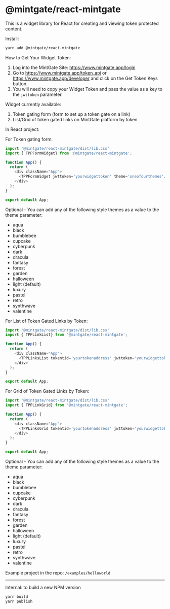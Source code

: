# @mintgate/react-mintgate

This is a widget library for React for creating and viewing token protected content.

Install:
```bash
yarn add @mintgate/react-mintgate
```
How to Get Your Widget Token:
1. Log into the MintGate Site: https://www.mintgate.app/login
2. Go to https://www.mintgate.app/token_api or https://www.mintgate.app/developer and click on the Get Token Keys button. 
3. You will need to copy your Widget Token and pass the value as a key to the `jwttoken` parameter.


Widget currently available:
1. Token gating form (form to set up a token gate on a link)
2. List/Grid of token gated links on MintGate platform by token

In React project:

For Token gating form:
```js
import '@mintgate/react-mintgate/dist/lib.css'
import { TPPFormWidget} from '@mintgate/react-mintgate';

function App() {
  return (
    <div className="App">
      <TPPFormWidget jwttoken='yourwidgettoken' theme='oneofourthemes'/>
    </div>
  );
}

export default App;
```
Optional - You can add any of the following style themes as a value to the theme parameter:
* aqua
* black
* bumblebee
* cupcake
* cyberpunk
* dark
* dracula
* fantasy
* forest
* garden
* halloween
* light (default)
* luxury
* pastel
* retro
* synthwave
* valentine

For List of Token Gated Links by Token:
```js
import '@mintgate/react-mintgate/dist/lib.css'
import { TPPLinkList} from '@mintgate/react-mintgate';

function App() {
  return (
    <div className="App">
      <TPPLinksList tokentid='yourtokenaddress' jwttoken='yourwidgettoken' theme='oneofourthemes'/>
    </div>
  );
}

export default App;
```

For Grid of Token Gated Links by Token:
```js
import '@mintgate/react-mintgate/dist/lib.css'
import { TPPLinkGrid} from '@mintgate/react-mintgate';

function App() {
  return (
    <div className="App">
      <TPPLinksGrid tokentid='yourtokenaddress' jwttoken='yourwidgettoken' theme='oneofourthemes'/>
    </div>
  );
}

export default App;
```

Optional - You can add any of the following style themes as a value to the theme parameter:
* aqua
* black
* bumblebee
* cupcake
* cyberpunk
* dark
* dracula
* fantasy
* forest
* garden
* halloween
* light (default)
* luxury
* pastel
* retro
* synthwave
* valentine

Example project in the repo:
`/examples/helloworld`

---
Internal: to build a new NPM version
```bash
yarn build
yarn publish
```
